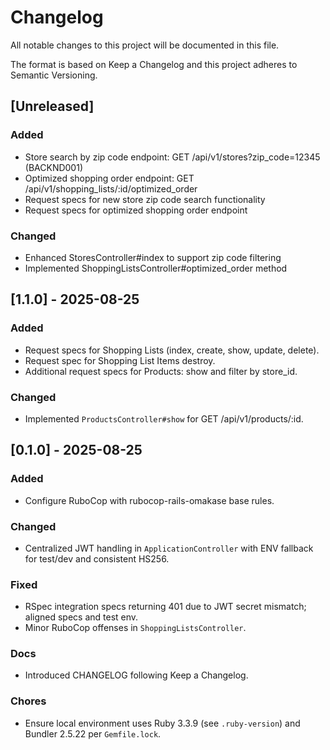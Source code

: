 # Changelog

All notable changes to this project will be documented in this file.

The format is based on Keep a Changelog and this project adheres to Semantic Versioning.

## [Unreleased]

### Added
- Store search by zip code endpoint: GET /api/v1/stores?zip_code=12345 (BACKND001)
- Optimized shopping order endpoint: GET /api/v1/shopping_lists/:id/optimized_order
- Request specs for new store zip code search functionality
- Request specs for optimized shopping order endpoint

### Changed
- Enhanced StoresController#index to support zip code filtering
- Implemented ShoppingListsController#optimized_order method

<!-- When releasing, move items above into a new section, e.g. `## [0.1.0] - YYYY-MM-DD` -->


## [1.1.0] - 2025-08-25

### Added
- Request specs for Shopping Lists (index, create, show, update, delete).
- Request spec for Shopping List Items destroy.
- Additional request specs for Products: show and filter by store_id.

### Changed
- Implemented `ProductsController#show` for GET /api/v1/products/:id.

## [0.1.0] - 2025-08-25

### Added
- Configure RuboCop with rubocop-rails-omakase base rules.

### Changed
- Centralized JWT handling in `ApplicationController` with ENV fallback for test/dev and consistent HS256.

### Fixed
- RSpec integration specs returning 401 due to JWT secret mismatch; aligned specs and test env.
- Minor RuboCop offenses in `ShoppingListsController`.

### Docs
- Introduced CHANGELOG following Keep a Changelog.

### Chores
- Ensure local environment uses Ruby 3.3.9 (see `.ruby-version`) and Bundler 2.5.22 per `Gemfile.lock`.

